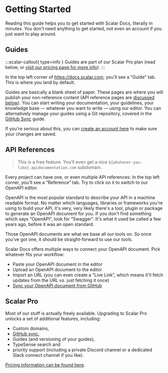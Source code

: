 # Getting Started

Reading this guide helps you to get started with Scalar Docs, literally in minutes. You don't need anything to get started, not even an account if you just want to play around.

## Guides

:::scalar-callout{ type=info }
Guides are part of our Scalar Pro plan (read below, or [visit our pricing page for more info](https://scalar.com/#pricing)).
:::

In the top left corner of <https://docs.scalar.com>, you'll see a “Guide” tab. This is where you land by default.

Guides are basically a blank sheet of paper. These pages are where you will publish your non-reference content (API reference pages are [discussed below](#api-references)). You can start writing your documentation, your guidelines, your knowledge base — whatever you want to write — using our editor. You can alternatively manage your guides using a Git repository, covered in the [GitHub Sync](https://guides.scalar.com/scalar/scalar-docs/github-sync) guide.

If you're serious about this, you can [create an account here](https://docs.scalar.com/register) to make sure your changes are saved.

## API References

> This is a free feature. You'll even get a nice `${whatever-you-like}.apidocumentation.com` subdomain.

Every project can have one, or even multiple API references: In the top left corner, you'll see a “Reference” tab. Try to click on it to switch to our OpenAPI editor.

OpenAPI is the most popular standard to describe your API in a machine readable format. No matter which languages, libraries or frameworks you're using to build your API, it's very, very likely there's a tool, plugin or package to generate an OpenAPI document for you. If you don't find something which says “OpenAPI”, look for “Swagger”. It's what it used be called a few years ago, before it was an open standard.

Those OpenAPI documents are what we base all our tools on. So once you've got one, it should be straight-forward to use our tools.

Scalar Docs offers multiple ways to connect your OpenAPI document. Pick whatever fits your workflow:

- Paste your OpenAPI document in the editor
- Upload an OpenAPI document to the editor
- Import an URL (you can even create a “Live Link”, which means it'll fetch updates from the URL vs. just fetching it once)
- [Sync your OpenAPI document from GitHub](https://guides.scalar.com/scalar/scalar-docs/github-sync#advanced-configuration__add-an-openapi-reference)

## Scalar Pro

Most of our stuff is actually freely available. Upgrading to Scalar Pro unlocks a set of additional features, including:

* Custom domains,
* [GitHub sync](https://guides.scalar.com/scalar/scalar-docs/github-sync),
* Guides (and versioning of your guides),
* TypeSense search and
* priority support (including a private Discord channel or a dedicated Slack connect channel if you like).

[Pricing information can be found here](https://scalar.com#pricing).

